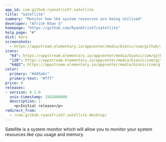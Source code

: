 ```yaml
---
app_id: com.github.ryanafrish7.satellite
title: "Satellite"
summary: "Monitor how the system resources are being utilized"
developer: "Afrish Khan S"
homepage: "https://github.com/RyanAfrish7/satellite"
help_page: "#"
dist: hera
screenshots:
  - https://appstream.elementary.io/appcenter/media/bionic/com/github/ryanafrish7.satellite/FF3DB5089BE63A26C1C0E2E1CF1819A7/screenshots/image-1_orig.png
icons:
  "64": https://appstream.elementary.io/appcenter/media/bionic/com/github/ryanafrish7.satellite/FF3DB5089BE63A26C1C0E2E1CF1819A7/icons/64x64/com.github.ryanafrish7.satellite_com.github.ryanafrish7.satellite.png
  "128": https://appstream.elementary.io/appcenter/media/bionic/com/github/ryanafrish7.satellite/FF3DB5089BE63A26C1C0E2E1CF1819A7/icons/128x128/com.github.ryanafrish7.satellite_com.github.ryanafrish7.satellite.png
  "64@2": https://appstream.elementary.io/appcenter/media/bionic/com/github/ryanafrish7.satellite/FF3DB5089BE63A26C1C0E2E1CF1819A7/icons/64x64@2/com.github.ryanafrish7.satellite_com.github.ryanafrish7.satellite.png
color:
  primary: "#485a6c"
  primary-text: "#fff"
price: 0
releases:
- version: 0.1.0
  unix-timestamp: 1562889600
  description: |-
    <p>Initial release</p>
redirect_from:
  - /com.github.ryanafrish7.satellite.desktop/
---
```


<p>Satellite is a system monitor which will allow you to monitor your system resources like 
    cpu usage and memory.</p>